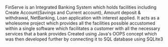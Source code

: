 FinServe is an Integrated Banking System which holds facilities including Create Account(Savings and Current account), Amount deposit & withdrawal, NetBanking, Loan application with interest applied.
It acts as a wholesome project which provides all the facilities possible accustomed within a single software which facilitates a customer with all the necessary services that a bank provides
Created using Java's OOPS concept which was then developed further by connecting it to SQL database using SQLite3
